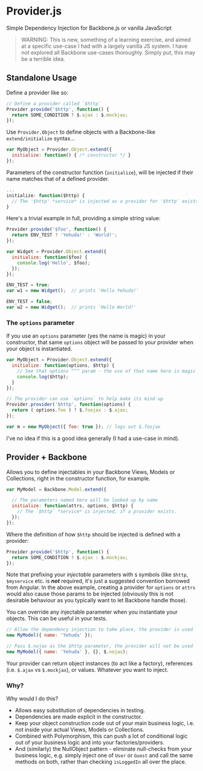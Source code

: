Provider.js
===========

Simple Dependency Injection for Backbone.js or vanilla JavaScript

> WARNING: This is new, something of a learning exercise, and aimed at a specific use-case I had with a largely vanilla JS system. I have not explored all Backbone use-cases thoroughly. Simply put, this may be a terrible idea.

## Standalone Usage 

Define a provider like so:

```javascript
// Define a provider called `$http`
Provider.provide('$http', function() {
  return SOME_CONDITION ? $.ajax : $.mockjax;
});
```

Use `Provider.Object` to define objects with a Backbone-like `extend/initialize` syntax...

```javascript
var MyObject = Provider.Object.extend({
  initialize: function() { /* constructor */ }
});
```

Parameters of the constructor function (`initialize`), will be injected if their name matches that of a defined provider. 

```javascript
...
initialize: function($http) {
  // The '$http' *service* is injected as a provider for '$http' exists
}
```

Here's a trivial example in full, providing a simple string value:

```javascript
Provider.provide('$foo', function() {
  return ENV_TEST ? 'Yehuda!' : 'World!';    
});

var Widget = Provider.Object.extend({
  initialize: function($foo) {
    console.log('Hello', $foo);
  });
});

ENV_TEST = true;
var w1 = new Widget();  // prints 'Hello Yehuda!'

ENV_TEST = false;
var w2 = new Widget();  // prints 'Hello World!'
```

### The `options` parameter

If you use an `options` parameter (yes the name is magic) in your constructor, that same `options` object will be passed to your provider when your object is instantiated.

```javascript
var MyObject = Provider.Object.extend({
  initialize: function(options, $http) {
    // See that options ^^^ param - the use of that name here is magic
    console.log($http);
  }
});

// The provider can use `options` to help make its mind up
Provider.provider('$http', function(options) {
  return ( options.foo ) ? $.foojax : $.ajax;
});

var m = new MyObject({ foo: true }); // logs out $.foojax
```

I've no idea if this is a good idea generally (I had a use-case in mind).

## Provider + Backbone

Allows you to define injectables in your Backbone Views, Models or Collections, right in the constructor function, for example.

```javascript
var MyModel = Backbone.Model.extend({

  // The parameters named here will be looked up by name
  initialize: function(attrs, options, $http) {
    // The `$http` *service* is injected, if a provider exists.
  });
});
```

Where the definition of how `$http` should be injected is defined with a provider:

```javascript
Provider.provide('$http', function() {
  return SOME_CONDITION ? $.ajax : $.mockjax;
});
```

Note that prefixing your *injectable* parameters with `$` symbols (like `$http`, `$myservice` etc. is ***not*** required, it's just a suggested convention borrowed from Angular. In the above example, creating a provider for `options` or `attrs` would also cause those params to be injected (obviously this is not desirable behaviour as you typically want to let Backbone handle those).

You can override any injectable parameter when you instantiate your objects. This can be useful in your tests.

```javascript
// Allow the dependency injection to take place, the provider is used
new MyModel({ name: 'Yehuda' });

// Pass $.nojax as the $http parameter, the provider will not be used
new MyModel({ name: 'Yehuda' }, {}, $.nojax);
```

Your provider can return object instances (to act like a factory), references (i.e. `$.ajax` vs `$.mockjax`), or values. Whatever you want to inject.

### Why?

Why would I do this?

 * Allows easy substitution of dependencies in testing.
 * Dependencies are made explicit in the constructor.
 * Keep your object construction code out of your main business logic, i.e. not inside your actual Views, Models or Collections.
 * Combined with Polymorphism, this can push a lot of conditional logic out of your business logic and into your factories/providers.
 * And (similarly) the NullObject pattern - eliminate null-checks from your business logic, e.g. simply inject one of `User` or `Guest` and call the same methods on both, rather than checking `isLoggedIn` all over the place.
